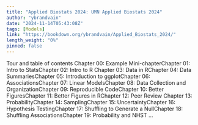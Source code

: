 ```yaml
---
title: "Applied Biostats 2024: UMN Applied Biostats 2024"
author: "ybrandvain"
date: "2024-11-14T05:43:08Z"
tags: [Models]
link: "https://bookdown.org/ybrandvain/Applied_Biostats_2024/"
length_weight: "0%"
pinned: false
---
```


Tour and table of contents Chapter 00: Example Mini-chapterChapter 01: Intro to StatsChapter 02: Intro to R Chapter 03: Data in RChapter 04: Data SummariesChapter 05: Introduction to ggplotChapter 06: AssociationsChapter 07: Linear ModelsChapter 08: Data Collection and OrganizationChapter 09: Reproducible CodeChapter 10: Better FiguresChapter 11: Better Figures in RChapter 12: Peer Review Chapter 13: ProbabilityChapter 14: SamplingChapter 15: UncertaintyChapter 16: Hypothesis TestingChapter 17: Shuffling to Generate a NullChapter 18: Shuffling AssociationsChapter 19: Probability and NHST ...
